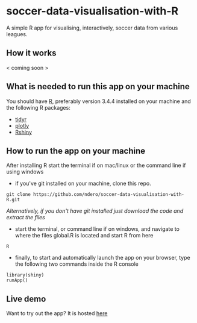 # soccer-data-visualisation-with-R
A simple R app for visualising, interactively, soccer data from various leagues.

## How it works

< coming soon >

## What is needed to run this app on your machine
You should have [R](https://www.r-project.org/), preferably version 3.4.4 installed on your machine and the following R packages:
- [tidyr](http://dplyr.tidyverse.org/)
- [plotly](https://plot.ly/)
- [Rshiny](https://shiny.rstudio.com/)

## How to run the app on your machine
 After installing R start the terminal if on mac/linux or the command line if using windows
- if you've git installed on your machine, clone this repo.
```
git clone https://github.com/ndero/soccer-data-visualisation-with-R.git
```
*Alternatively, if you don't have git installed just download the code and extract the files*
- start the terminal, or command line if on windows, and navigate to where the files global.R is located and start R from here
```
R
```
- finally, to start and automatically launch the app on your browser, type the following two commands inside the R console
```
library(shiny)
runApp()
```

## Live demo
Want to try out the app? It is hosted [here](https://ndero.shinyapps.io/visualisation-app/)

